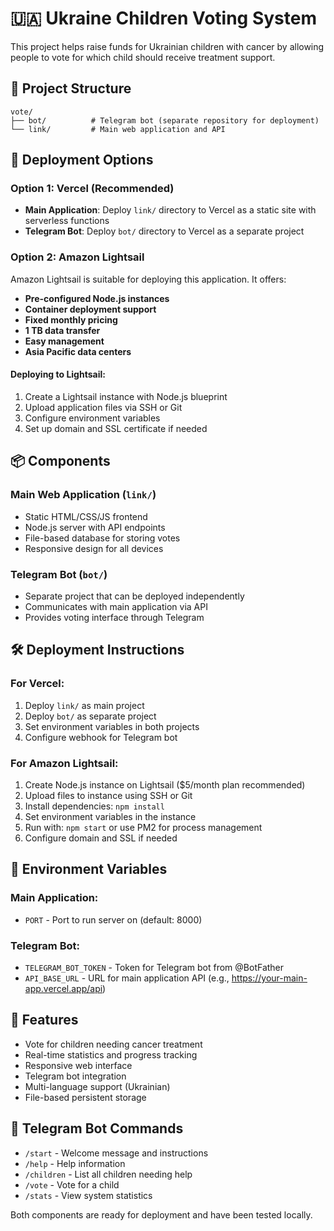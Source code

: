 # 🇺🇦 Ukraine Children Voting System

This project helps raise funds for Ukrainian children with cancer by allowing people to vote for which child should receive treatment support.

## 📁 Project Structure

```
vote/
├── bot/          # Telegram bot (separate repository for deployment)
└── link/         # Main web application and API
```

## 🚀 Deployment Options

### Option 1: Vercel (Recommended)
- **Main Application**: Deploy `link/` directory to Vercel as a static site with serverless functions
- **Telegram Bot**: Deploy `bot/` directory to Vercel as a separate project

### Option 2: Amazon Lightsail
Amazon Lightsail is suitable for deploying this application. It offers:

- **Pre-configured Node.js instances**
- **Container deployment support**
- **Fixed monthly pricing**
- **1 TB data transfer**
- **Easy management**
- **Asia Pacific data centers**

#### Deploying to Lightsail:
1. Create a Lightsail instance with Node.js blueprint
2. Upload application files via SSH or Git
3. Configure environment variables
4. Set up domain and SSL certificate if needed

## 📦 Components

### Main Web Application (`link/`)
- Static HTML/CSS/JS frontend
- Node.js server with API endpoints
- File-based database for storing votes
- Responsive design for all devices

### Telegram Bot (`bot/`)
- Separate project that can be deployed independently
- Communicates with main application via API
- Provides voting interface through Telegram

## 🛠️ Deployment Instructions

### For Vercel:
1. Deploy `link/` as main project
2. Deploy `bot/` as separate project
3. Set environment variables in both projects
4. Configure webhook for Telegram bot

### For Amazon Lightsail:
1. Create Node.js instance on Lightsail ($5/month plan recommended)
2. Upload files to instance using SSH or Git
3. Install dependencies: `npm install`
4. Set environment variables in the instance
5. Run with: `npm start` or use PM2 for process management
6. Configure domain and SSL if needed

## 🔧 Environment Variables

### Main Application:
- `PORT` - Port to run server on (default: 8000)

### Telegram Bot:
- `TELEGRAM_BOT_TOKEN` - Token for Telegram bot from @BotFather
- `API_BASE_URL` - URL for main application API (e.g., https://your-main-app.vercel.app/api)

## 🎯 Features

- Vote for children needing cancer treatment
- Real-time statistics and progress tracking
- Responsive web interface
- Telegram bot integration
- Multi-language support (Ukrainian)
- File-based persistent storage

## 🤖 Telegram Bot Commands

- `/start` - Welcome message and instructions
- `/help` - Help information
- `/children` - List all children needing help
- `/vote` - Vote for a child
- `/stats` - View system statistics

Both components are ready for deployment and have been tested locally.